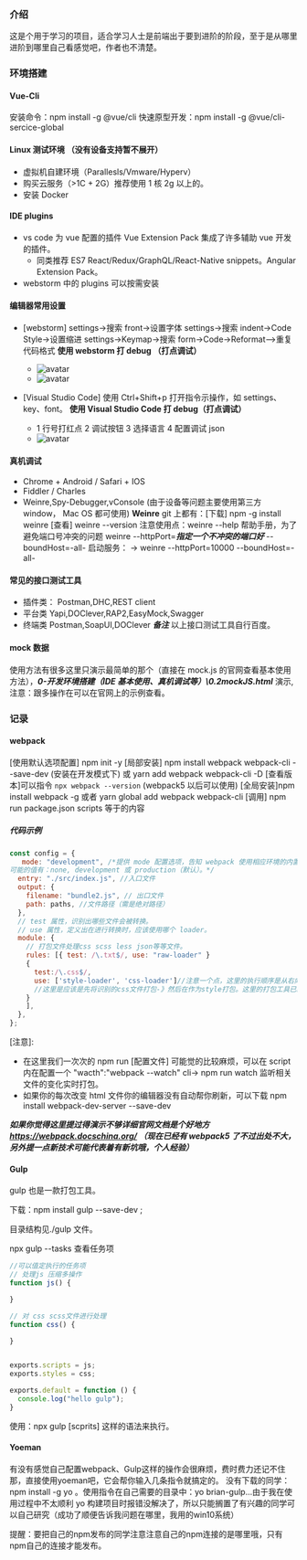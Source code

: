 ### 介绍

这是个用于学习的项目，适合学习人士是前端出于要到进阶的阶段，至于是从哪里进阶到哪里自己看感觉吧，作者也不清楚。

### 环境搭建

#### Vue-Cli

安装命令：npm install -g @vue/cli
快速原型开发：npm install -g @vue/cli-sercice-global

#### Linux 测试环境 （没有设备支持暂不展开）

- 虚拟机自建环境（Parallesls/Vmware/Hyperv）
- 购买云服务（>1C + 2G）推荐使用 1 核 2g 以上的。
- 安装 Docker

#### IDE plugins

- vs code 为 vue 配置的插件 Vue Extension Pack 集成了许多辅助 vue 开发的插件。
  - 同类推荐 ES7 React/Redux/GraphQL/React-Native snippets。Angular Extension Pack。
- webstorm 中的 plugins 可以按需安装

#### 编辑器常用设置

- [webstorm]
  settings->搜索 front->设置字体
  settings->搜索 indent->Code Style->设置缩进
  settings->Keymap->搜索 form->Code->Reformat—>重复代码格式
  **使用 webstorm 打 debug （打点调试）**

  - ![avatar](https://cdn.jsdelivr.net/gh/shixioajie/imgs/posts/16191681681.jpg)
  - ![avatar](https://cdn.jsdelivr.net/gh/shixioajie/imgs/posts/c3715.png)

- [Visual Studio Code]
  使用 Ctrl+Shift+p 打开指令示操作，如 settings、key、font。
  **使用 Visual Studio Code 打 debug（打点调试）**
  - 1 行号打红点 2 调试按钮 3 选择语言 4 配置调试 json
  - ![avatar](https://cdn.jsdelivr.net/gh/shixioajie/imgs/posts/vscode调试.jpg)

#### 真机调试

- Chrome + Android / Safari + IOS
- Fiddler / Charles
- Weinre,Spy-Debugger,vConsole (由于设备等问题主要使用第三方 window， Mac OS 都可使用)
  **Weinre**
  git 上都有：[下载] npm -g install weinre [查看] weinre --version
  注意使用点：weinre --help 帮助手册，为了避免端口号冲突的问题 weinre --httpPort=**_指定一个不冲突的端口好_** --boundHost=-all-
  启动服务：
  -> weinre --httpPort=10000 --boundHost=-all-

#### 常见的接口测试工具

- 插件类：
  Postman,DHC,REST client
- 平台类
  Yapi,DOClever,RAP2,EasyMock,Swagger
- 终端类
  Postman,SoapUI,DOClever
  **_备注_** 以上接口测试工具自行百度。

#### mock 数据

使用方法有很多这里只演示最简单的那个（直接在 mock.js 的官网查看基本使用方法），**_0-开发环境搭建（IDE 基本使用、真机调试等）\0.2mockJS.html_** 演示,注意：跟多操作在可以在官网上的示例查看。

### 记录

#### webpack

[使用默认选项配置] npm init -y
[局部安装] npm install webpack webpack-cli --save-dev (安装在开发模式下) 或 yarn add webpack webpack-cli -D
[查看版本]可以指令 `npx webpack --version` (webpack5 以后可以使用)
[全局安装]npm install webpack -g 或者 yarn global add webpack webpack-cli
[调用] npm run package.json scripts 等于的内容

##### 代码示例

```js
const config = {
   mode: "development", /*提供 mode 配置选项，告知 webpack 使用相应环境的内置优化。string
可能的值有：none, development 或 production（默认）。*/
  entry: "./src/index.js", //入口文件
  output: {
    filename: "bundle2.js", // 出口文件
    path: paths, //文件路径（需是绝对路径）
  },
  // test 属性，识别出哪些文件会被转换。
  // use 属性，定义出在进行转换时，应该使用哪个 loader。
  module: {
    // 打包文件处理css scss less json等等文件。
    rules: [{ test: /\.txt$/, use: "raw-loader" }
    {
      test:/\.css$/,
      use: ['style-loader', 'css-loader']//注意一个点，这里的执行顺序是从右向左，
      //这里是应该是先将识别的css文件打包-》然后在作为style打包。这里的打包工具已经自带了，如果有需要入 scss文件，就需要安装 sass-loader node-scss 。
    }
    ],
  },
};
```

[注意]:

- 在这里我们一次次的 npm run [配置文件] 可能觉的比较麻烦，可以在 script 内在配置一个 "wacth":"webpack --watch" cli-> npm run watch 监听相关文件的变化实时打包。
- 如果你的每次改变 html 文件你的编辑器没有自动帮你刷新，可以下载 npm install webpack-dev-server --save-dev

**_如果你觉得这里提过得演示不够详细官网文档是个好地方 https://webpack.docschina.org/ （现在已经有 webpack5 了不过出处不大，另外提一点新技术可能代表着有新坑哦，个人经验）_**



#### Gulp

gulp 也是一款打包工具。

下载：npm install gulp --save-dev ;

目录结构见./gulp 文件。

npx gulp --tasks 查看任务项

```js
//可以值定执行的任务项
// 处理js 压缩多操作
function js() {

}

// 对 css scss文件进行处理
function css() {

}


exports.scripts = js;
exports.styles = css;

exports.default = function () {
  console.log("hello gulp");
}
```

使用：npx gulp [scprits] 这样的语法来执行。

#### Yoeman

有没有感觉自己配置webpack、Gulp这样的操作会很麻烦，费时费力还记不住那，直接使用yoeman吧，它会帮你输入几条指令就搞定的。 没有下载的同学：npm install -g yo 。使用指令在自己需要的目录中：yo brian-gulp...由于我在使用过程中不太顺利 yo 构建项目时报错没解决了，所以只能搁置了有兴趣的同学可以自己研究（成功了顺便告诉我问题在哪里，我用的win10系统）



提醒：要把自己的npm发布的同学注意注意自己的npm连接的是哪里哦，只有npm自己的连接才能发布。